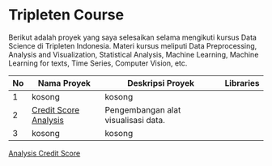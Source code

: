 # Tripleten Course

Berikut adalah proyek yang saya selesaikan selama mengikuti kursus Data Science di Tripleten Indonesia. Materi kursus meliputi Data Preprocessing, Analysis and Visualization, Statistical Analysis, Machine Learning, Machine Learning for texts, Time Series, Computer Vision, etc.

| No  |Nama Proyek                  | Deskripsi Proyek                          | Libraries |
|----|-----------------------------|------------------------------------------|------------|
| 1  | kosong | kosong |
| 2  |[Credit Score Analysis](../../Credit-Score-Analysis) | Pengembangan alat visualisasi data.        |
| 3  | kosong | kosong |

[Analysis Credit Score](https://github.com/Iskandar2312/Tripleten-Course/tree/P2---Analysis-Credit-Score)

